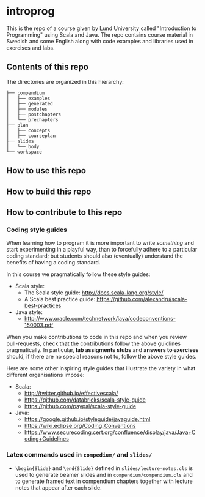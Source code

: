 # introprog

This is the repo of a course given by Lund University called "Introduction to Programming" using Scala and Java. The repo contains course material in Swedish and some English along with code examples and libraries used in exercises and labs.

## Contents of this repo

The directories are organized in this hierarchy: 

    ├── compendium
    │   ├── examples
    │   ├── generated
    │   ├── modules
    │   ├── postchapters
    │   └── prechapters
    ├── plan
    │   ├── concepts
    │   ├── courseplan
    ├── slides
    │   └── body
    └── workspace

## How to use this repo

## How to build this repo

## How to contribute to this repo

### Coding style guides

When learning how to program it is more important to write *something* and start experimenting in a playful way, than to forcefully adhere to a particular coding standard; but students should also (eventually) understand the benefits of having a coding standard. 

In this course we pragmatically follow these style guides: 

* Scala style:
  * The Scala style guide: http://docs.scala-lang.org/style/ 
  * A Scala best practice guide: https://github.com/alexandru/scala-best-practices
* Java style:
  * http://www.oracle.com/technetwork/java/codeconventions-150003.pdf

When you make contributions to code in this repo and when you review pull-requests, check that the contributions follow the above guidlines pragmatically. In particular, **lab assigments stubs** and **answers to exercises** should, if there are no special reasons not to, follow the above style guides.

Here are some other inspiring style guides that illustrate the variety in what different organisations impose:
* Scala:
  * http://twitter.github.io/effectivescala/
  * https://github.com/databricks/scala-style-guide
  * https://github.com/paypal/scala-style-guide
* Java:
  * https://google.github.io/styleguide/javaguide.html
  * https://wiki.eclipse.org/Coding_Conventions 
  * https://www.securecoding.cert.org/confluence/display/java/Java+Coding+Guidelines

### Latex commands used in `compedium/` and `slides/`

* `\begin{Slide}` and `\end{Slide}` defined in `slides/lecture-notes.cls` is used to generate beamer slides and in `compendium/compendium.cls` and to generate framed text in compendium chapters together with lecture notes that appear after each slide.
 
